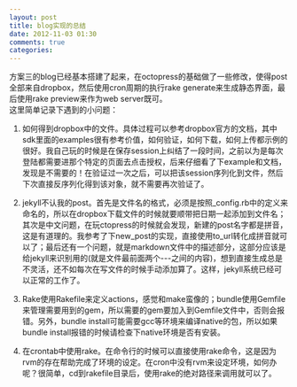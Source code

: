 ```yaml
---
layout: post
title: blog实现的总结
date: 2012-11-03 01:30
comments: true
categories: 
---
```


方案三的blog已经基本搭建了起来，在octopress的基础做了一些修改，使得post全部来自dropbox，然后使用cron周期的执行rake generate来生成静态界面，最后使用rake preview来作为web server既可。 </br>
这里简单记录下遇到的小问题：

1. 如何得到dropbox中的文件。具体过程可以参考dropbox官方的文档，其中sdk里面的examples很有参考价值，如何验证，如何下载，如何上传都示例的很好。我自己玩的时候是在保存session上纠结了一段时间，之前以为是每次登陆都需要进那个特定的页面去点击授权，后来仔细看了下example和文档，发现是不需要的！在验证过一次之后，可以把该session序列化到文件，然后下次直接反序列化得到该对象，就不需要再次验证了。

2. jekyll不认我的post。首先是文件名的格式，必须是按照_config.rb中的定义来命名的，所以在dropbox下载文件的时候就要顺带把日期一起添加到文件名；其次是中文问题，在玩ctopress的时候就会发现，新建的post名字都是拼音，这是有道理的。我参考了下new_post的实现，直接使用to_url转化成拼音就可以了；最后还有一个问题，就是markdown文件中的描述部分，这部分应该是给jekyll来识别用的(就是文件最前面两个---之间的内容)，想到直接生成总是不灵活，还不如每次在写文件的时候手动添加算了。这样，jekyll系统已经可以正常的工作了。

3. Rake使用Rakefile来定义actions，感觉和make蛮像的；bundle使用Gemfile来管理需要用到的gem，所以需要的gem要加入到Gemfile文件中，否则会报错。另外，bundle install可能需要gcc等环境来编译native的包，所以如果bundle install报错的时候请检查下native环境是否有安装。

4. 在crontab中使用rake。在命令行的时候可以直接使用rake命令，这是因为rvm的存在帮助完成了环境的设定。在cron中没有rvm来设定环境，如何办呢？很简单，cd到rakefile目录后，使用rake的绝对路径来调用就可以了。











